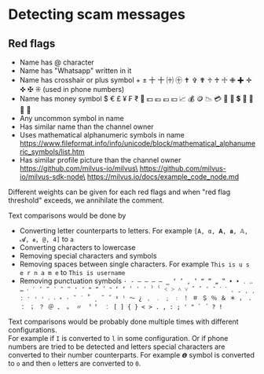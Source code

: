 # Detecting scam messages

## Red flags

- Name has @ character
- Name has "Whatsapp" written in it
- Name has crosshair or plus symbol + ± 十 ⼗ ㈩ ㊉ ✝ ✞ ✟ ♱ ♰ ☩ ✙ ✚ ✛ ✜ ✠ ⁜ (used in phone numbers)
- Name has money symbol $ € £ ¥ ₣ ₹ 🏦 💵 💶 💷 💴 📈 💰 🪙 📉 💳 💱 🫰 💲 💸 🤑 👛 🎰
- Any uncommon symbol in name
- Has similar name than the channel owner
- Uses mathematical alphanumeric symbols in name https://www.fileformat.info/info/unicode/block/mathematical_alphanumeric_symbols/list.htm
- Has similar profile picture than the channel owner\
  https://github.com/milvus-io/milvus\
  https://github.com/milvus-io/milvus-sdk-node\
  https://milvus.io/docs/example_code_node.md

Different weights can be given for each red flags and when "red flag threshold" exceeds, we annihilate the comment.

Text comparisons would be done by
 - Converting letter counterparts to letters. For example `[Α, α, 𝐀, 𝐚, 𝔸, 𝓐, 𝖆, @, 4]` to `a`
 - Converting characters to lowercase
 - Removing special characters and symbols
 - Removing spaces between single characters. For example `This is u s e r n a m e` to `This is username`
 - Removing punctuation symbols  ```· ‑ ‒ – — ― ‗ ‘ ’ ‚ ‛ “ ” „ ‟ • ‣ ․ ‥ … ‧ ′ ″ ‴ ‵ ‶ ‷ ❛ ❜ ❝ ❞ ʹ ʺ ʻ ʼ ʽ ʾ ʿ ˀ ˁ ˂ ˃ ˄ ˅ ˆ ˇ ˈ ˉ ˊ ˋ ˌ ˍ ˎ ˏ ː ˑ ˒ ˓ ˔ ˕ ˖ ˗ ˘ ˙ ˚ ˛ ˜ ˝ ˠ ˡ ～ ¿ ﹐ ﹒ ﹔ ﹕ ！ ＃ ＄ ％ ＆ ＊ ， ． ： ； ？ ＠ 、 。 〃 〝 〞 ︰ [ ] { } < > . , : ; ' " ` ´ ? !```

Text comparisons would be probably done multiple times with different configurations.\
For example if `I` is converted to `l` in some configuration. Or if phone numbers are tried to be detected and letters special characters are converted to their number counterparts. For example `𝞗` symbol is converted to `o` and then `o` letters are converted to `0`.
